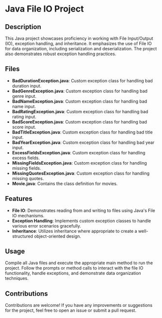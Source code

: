 # Java File IO Project

## Description
This Java project showcases proficiency in working with File Input/Output (IO), exception handling, and inheritance. It emphasizes the use of File IO for data organization, including serialization and deserialization. The project also demonstrates robust exception handling practices.

## Files
- **BadDurationException.java**: Custom exception class for handling bad duration input.
- **BadGenreException.java**: Custom exception class for handling bad genre input.
- **BadNameException.java**: Custom exception class for handling bad name input.
- **BadRatingException.java**: Custom exception class for handling bad rating input.
- **BadScoreException.java**: Custom exception class for handling bad score input.
- **BadTitleException.java**: Custom exception class for handling bad title input.
- **BadYearException.java**: Custom exception class for handling bad year input.
- **ExcessFieldsException.java**: Custom exception class for handling excess fields.
- **MissingFieldsException.java**: Custom exception class for handling missing fields.
- **MissingQuotesException.java**: Custom exception class for handling missing quotes.
- **Movie.java**: Contains the class definition for movies.

## Features
- **File IO**: Demonstrates reading from and writing to files using Java's File IO mechanisms.
- **Exception Handling**: Implements custom exception classes to handle various error scenarios gracefully.
- **Inheritance**: Utilizes inheritance where appropriate to create a well-structured object-oriented design.

## Usage
Compile all Java files and execute the appropriate main method to run the project. Follow the prompts or method calls to interact with the file IO functionality, handle exceptions, and demonstrate data organization techniques.

## Contributions
Contributions are welcome! If you have any improvements or suggestions for the project, feel free to open an issue or submit a pull request.

